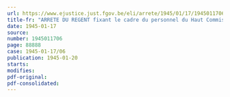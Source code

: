 ```yaml
---
url: https://www.ejustice.just.fgov.be/eli/arrete/1945/01/17/1945011706/justel
title-fr: "ARRETE DU REGENT fixant le cadre du personnel du Haut Commissariat à la Sécurité de l'Etat"
date: 1945-01-17
source:
number: 1945011706
page: 88888
case: 1945-01-17/06
publication: 1945-01-20
starts:
modifies:
pdf-original:
pdf-consolidated:
---
```


